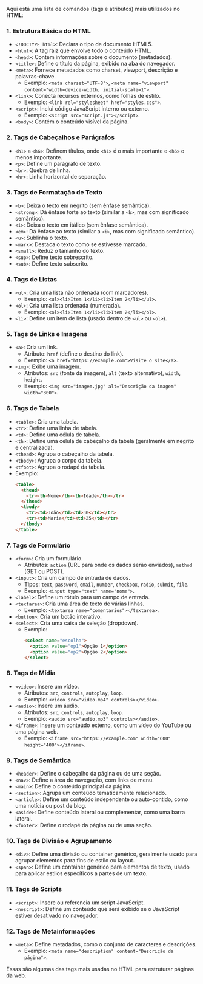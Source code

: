 Aqui está uma lista de comandos (tags e atributos) mais utilizados no **HTML**:

### 1. **Estrutura Básica do HTML**
- `<!DOCTYPE html>`: Declara o tipo de documento HTML5.
- `<html>`: A tag raiz que envolve todo o conteúdo HTML.
- `<head>`: Contém informações sobre o documento (metadados).
- `<title>`: Define o título da página, exibido na aba do navegador.
- `<meta>`: Fornece metadados como charset, viewport, descrição e palavras-chave.
  - Exemplo: `<meta charset="UTF-8">`, `<meta name="viewport" content="width=device-width, initial-scale=1">`.
- `<link>`: Conecta recursos externos, como folhas de estilo.
  - Exemplo: `<link rel="stylesheet" href="styles.css">`.
- `<script>`: Inclui código JavaScript interno ou externo.
  - Exemplo: `<script src="script.js"></script>`.
- `<body>`: Contém o conteúdo visível da página.

### 2. **Tags de Cabeçalhos e Parágrafos**
- `<h1>` a `<h6>`: Definem títulos, onde `<h1>` é o mais importante e `<h6>` o menos importante.
- `<p>`: Define um parágrafo de texto.
- `<br>`: Quebra de linha.
- `<hr>`: Linha horizontal de separação.

### 3. **Tags de Formatação de Texto**
- `<b>`: Deixa o texto em negrito (sem ênfase semântica).
- `<strong>`: Dá ênfase forte ao texto (similar a `<b>`, mas com significado semântico).
- `<i>`: Deixa o texto em itálico (sem ênfase semântica).
- `<em>`: Dá ênfase ao texto (similar a `<i>`, mas com significado semântico).
- `<u>`: Sublinha o texto.
- `<mark>`: Destaca o texto como se estivesse marcado.
- `<small>`: Reduz o tamanho do texto.
- `<sup>`: Define texto sobrescrito.
- `<sub>`: Define texto subscrito.

### 4. **Tags de Listas**
- `<ul>`: Cria uma lista não ordenada (com marcadores).
  - Exemplo: `<ul><li>Item 1</li><li>Item 2</li></ul>`.
- `<ol>`: Cria uma lista ordenada (numerada).
  - Exemplo: `<ol><li>Item 1</li><li>Item 2</li></ol>`.
- `<li>`: Define um item de lista (usado dentro de `<ul>` ou `<ol>`).

### 5. **Tags de Links e Imagens**
- `<a>`: Cria um link.
  - Atributo: `href` (define o destino do link).
  - Exemplo: `<a href="https://example.com">Visite o site</a>`.
- `<img>`: Exibe uma imagem.
  - Atributos: `src` (fonte da imagem), `alt` (texto alternativo), `width`, `height`.
  - Exemplo: `<img src="imagem.jpg" alt="Descrição da imagem" width="300">`.

### 6. **Tags de Tabela**
- `<table>`: Cria uma tabela.
- `<tr>`: Define uma linha de tabela.
- `<td>`: Define uma célula de tabela.
- `<th>`: Define uma célula de cabeçalho da tabela (geralmente em negrito e centralizada).
- `<thead>`: Agrupa o cabeçalho da tabela.
- `<tbody>`: Agrupa o corpo da tabela.
- `<tfoot>`: Agrupa o rodapé da tabela.
- Exemplo:
  ```html
  <table>
    <thead>
      <tr><th>Nome</th><th>Idade</th></tr>
    </thead>
    <tbody>
      <tr><td>João</td><td>30</td></tr>
      <tr><td>Maria</td><td>25</td></tr>
    </tbody>
  </table>
  ```

### 7. **Tags de Formulário**
- `<form>`: Cria um formulário.
  - Atributos: `action` (URL para onde os dados serão enviados), `method` (GET ou POST).
- `<input>`: Cria um campo de entrada de dados.
  - Tipos: `text`, `password`, `email`, `number`, `checkbox`, `radio`, `submit`, `file`.
  - Exemplo: `<input type="text" name="nome">`.
- `<label>`: Define um rótulo para um campo de entrada.
- `<textarea>`: Cria uma área de texto de várias linhas.
  - Exemplo: `<textarea name="comentarios"></textarea>`.
- `<button>`: Cria um botão interativo.
- `<select>`: Cria uma caixa de seleção (dropdown).
  - Exemplo:
    ```html
    <select name="escolha">
      <option value="op1">Opção 1</option>
      <option value="op2">Opção 2</option>
    </select>
    ```

### 8. **Tags de Mídia**
- `<video>`: Insere um vídeo.
  - Atributos: `src`, `controls`, `autoplay`, `loop`.
  - Exemplo: `<video src="video.mp4" controls></video>`.
- `<audio>`: Insere um áudio.
  - Atributos: `src`, `controls`, `autoplay`, `loop`.
  - Exemplo: `<audio src="audio.mp3" controls></audio>`.
- `<iframe>`: Insere um conteúdo externo, como um vídeo do YouTube ou uma página web.
  - Exemplo: `<iframe src="https://example.com" width="600" height="400"></iframe>`.

### 9. **Tags de Semântica**
- `<header>`: Define o cabeçalho da página ou de uma seção.
- `<nav>`: Define a área de navegação, com links de menu.
- `<main>`: Define o conteúdo principal da página.
- `<section>`: Agrupa um conteúdo tematicamente relacionado.
- `<article>`: Define um conteúdo independente ou auto-contido, como uma notícia ou post de blog.
- `<aside>`: Define conteúdo lateral ou complementar, como uma barra lateral.
- `<footer>`: Define o rodapé da página ou de uma seção.

### 10. **Tags de Divisão e Agrupamento**
- `<div>`: Define uma divisão ou container genérico, geralmente usado para agrupar elementos para fins de estilo ou layout.
- `<span>`: Define um container genérico para elementos de texto, usado para aplicar estilos específicos a partes de um texto.

### 11. **Tags de Scripts**
- `<script>`: Insere ou referencia um script JavaScript.
- `<noscript>`: Define um conteúdo que será exibido se o JavaScript estiver desativado no navegador.

### 12. **Tags de Metainformações**
- `<meta>`: Define metadados, como o conjunto de caracteres e descrições.
  - Exemplo: `<meta name="description" content="Descrição da página">`.

Essas são algumas das tags mais usadas no HTML para estruturar páginas da web.